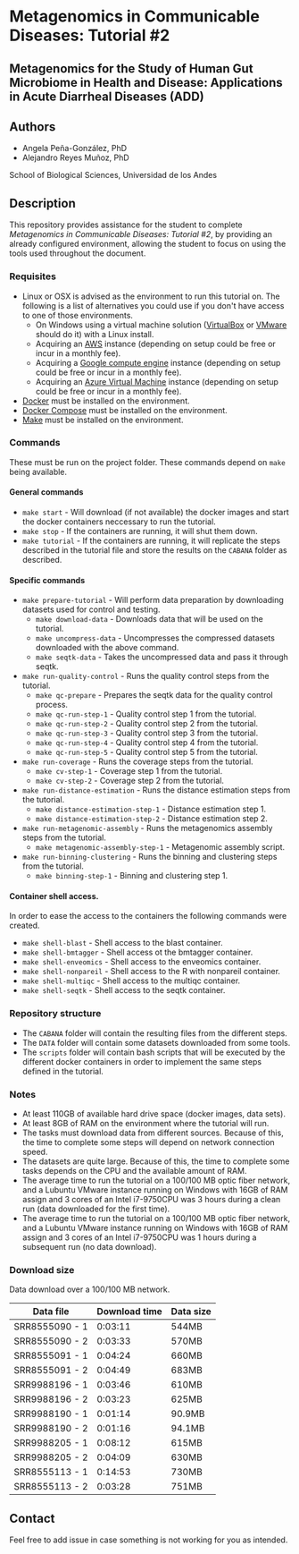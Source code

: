 # Metagenomics in Communicable Diseases: Tutorial #2

## Metagenomics for the Study of Human Gut Microbiome in Health and Disease: Applications in Acute Diarrheal Diseases (ADD)

## Authors

* Angela Peña-González, PhD
* Alejandro Reyes Muñoz, PhD

School of Biological Sciences, Universidad de los Andes

## Description

This repository provides assistance for the student to complete *Metagenomics in Communicable Diseases: Tutorial #2*, by
providing an already configured environment, allowing the student to focus on using the tools used throughout the
document.

### Requisites 

* Linux or OSX is advised as the environment to run this tutorial on. The following is a list of alternatives you could
use if you don't have access to one of those environments.
  * On Windows using a virtual machine solution ([VirtualBox](https://www.virtualbox.org/) or [VMware](https://my.vmware.com/en/web/vmware/downloads/free#desktop_end_user_computing/vmware_workstation_player/15_0) should do it) with a Linux install.
  * Acquiring an [AWS](https://aws.amazon.com/ec2/) instance (depending on setup could be free or incur in a monthly fee).
  * Acquiring a [Google compute engine](https://cloud.google.com/compute) instance (depending on setup could be free or incur in a monthly fee).
  * Acquiring an [Azure Virtual Machine](https://azure.microsoft.com/en-us/services/virtual-machines/) instance (depending on setup could be free or incur in a monthly fee).
* [Docker](https://docs.docker.com/get-docker/) must be installed on the environment.
* [Docker Compose](https://docs.docker.com/compose/install/) must be installed on the environment.
* [Make](https://man7.org/linux/man-pages/man1/make.1.html) must be installed on the environment. 

### Commands

These must be run on the project folder. These commands depend on `make` being available.

#### General commands

* `make start` - Will download (if not available) the docker images and start the docker containers neccessary to run
the tutorial.
* `make stop` - If the containers are running, it will shut them down.
* `make tutorial` - If the containers are running, it will replicate the steps described in the tutorial file and store
the results on the `CABANA` folder as described. 

#### Specific commands

* `make prepare-tutorial` - Will perform data preparation by downloading datasets used for control and testing.
  * `make download-data` - Downloads data that will be used on the tutorial.
  * `make uncompress-data` - Uncompresses the compressed datasets downloaded with the above command.
  * `make seqtk-data` - Takes the uncompressed data and pass it through seqtk.
* `make run-quality-control` - Runs the quality control steps from the tutorial.
  * `make qc-prepare` - Prepares the seqtk data for the quality control process.
  * `make qc-run-step-1` - Quality control step 1 from the tutorial.
  * `make qc-run-step-2` - Quality control step 2 from the tutorial.
  * `make qc-run-step-3` - Quality control step 3 from the tutorial.
  * `make qc-run-step-4` - Quality control step 4 from the tutorial.
  * `make qc-run-step-5` - Quality control step 5 from the tutorial.
* `make run-coverage` - Runs the coverage steps from the tutorial.
  * `make cv-step-1` - Coverage step 1 from the tutorial.
  * `make cv-step-2` - Coverage step 2 from the tutorial.
* `make run-distance-estimation` - Runs the distance estimation steps from the tutorial.
  * `make distance-estimation-step-1` - Distance estimation step 1.
  * `make distance-estimation-step-2` - Distance estimation step 2.
* `make run-metagenomic-assembly` - Runs the metagenomics assembly steps from the tutorial.
  * `make metagenomic-assembly-step-1` - Metagenomic assembly script.
* `make run-binning-clustering` - Runs the binning and clustering steps from the tutorial.
  * `make binning-step-1` - Binning and clustering step 1.
 
#### Container shell access.

In order to ease the access to the containers the following commands were created.
* `make shell-blast` - Shell access to the blast container.
* `make shell-bmtagger` - Shell access ot the bmtagger container.
* `make shell-enveomics` - Shell access to the enveomics container.
* `make shell-nonpareil` - Shell access to the R with nonpareil container.
* `make shell-multiqc` - Shell access to the multiqc container.
* `make shell-seqtk` - Shell access to the seqtk container.

### Repository structure  

* The `CABANA` folder will contain the resulting files from the different steps.
* The `DATA` folder will contain some datasets downloaded from some tools.
* The `scripts` folder will contain bash scripts that will be executed by the different docker containers in order to 
implement the same steps defined in the tutorial.
  
### Notes

* At least 110GB of available hard drive space (docker images, data sets).
* At least 8GB of RAM on the environment where the tutorial will run.
* The tasks must download data from different sources. Because of this, the time to complete some steps will depend on
network connection speed.
* The datasets are quite large. Because of this, the time to complete some tasks depends on the CPU and the
available amount of RAM.
* The average time to run the tutorial on a 100/100 MB optic fiber network, and a Lubuntu VMware instance running on
Windows with 16GB of RAM assign and 3 cores of an Intel i7-9750CPU was 3 hours during a clean run (data downloaded for
the first time).
* The average time to run the tutorial on a 100/100 MB optic fiber network, and a Lubuntu VMware instance running on
Windows with 16GB of RAM assign and 3 cores of an Intel i7-9750CPU was 1 hours during a subsequent run (no data download).

### Download size

Data download over a 100/100 MB network.

| Data file | Download time | Data size |
|---|---|---|
| SRR8555090 - 1 | 0:03:11 | 544MB |
| SRR8555090 - 2 | 0:03:33 | 570MB |
| SRR8555091 - 1 | 0:04:24 | 660MB |
| SRR8555091 - 2 | 0:04:49 | 683MB |
| SRR9988196 - 1 | 0:03:46 | 610MB |
| SRR9988196 - 2 | 0:03:23 | 625MB |
| SRR9988190 - 1 | 0:01:14 | 90.9MB |
| SRR9988190 - 2 | 0:01:16 | 94.1MB |
| SRR9988205 - 1 | 0:08:12 | 615MB |
| SRR9988205 - 2 | 0:04:09 | 630MB |
| SRR8555113 - 1 | 0:14:53 | 730MB |
| SRR8555113 - 2 | 0:03:28 | 751MB |

## Contact

Feel free to add issue in case something is not working for you as intended.